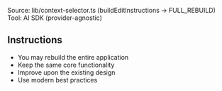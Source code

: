 Source: lib/context-selector.ts (buildEditInstructions → FULL_REBUILD)
Tool: AI SDK (provider-agnostic)

## Instructions
- You may rebuild the entire application
- Keep the same core functionality
- Improve upon the existing design
- Use modern best practices

